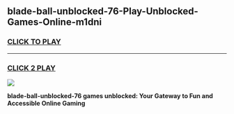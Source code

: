 
## blade-ball-unblocked-76-Play-Unblocked-Games-Online-m1dni
<h3>
<a href="https://premium76.site?title=blade-ball-unblocked-76&ref=25A">CLICK TO PLAY</a></h3>
<hr>

<h3>
<a href="https://premium76.site?title=blade-ball-unblocked-76&ref=25A">CLICK 2 PLAY</a>
  
</h3>

<a href="https://premium76.site?title=blade-ball-unblocked-76&ref=25A"><img src="https://clearcache.store/games.png"></a>


**blade-ball-unblocked-76 games unblocked: Your Gateway to Fun and Accessible Online Gaming**

